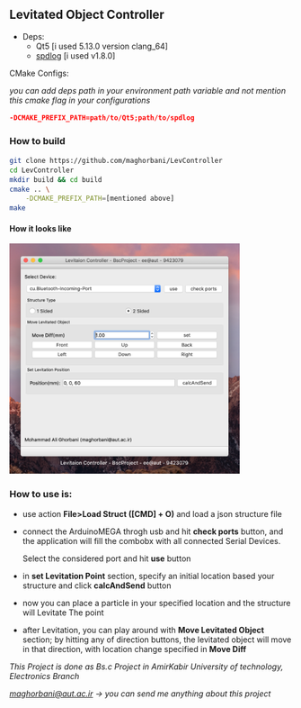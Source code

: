 ## Levitated Object Controller



* Deps:
  * Qt5 [i used 5.13.0 version clang_64]
  * [spdlog](https://github.com/gabime/spdlog) [i used v1.8.0] 

CMake Configs:

*you can add deps path in your environment path variable and not mention this cmake flag in your configurations*

```cmake
-DCMAKE_PREFIX_PATH=path/to/Qt5;path/to/spdlog
```

### How to build

```bash
git clone https://github.com/maghorbani/LevController
cd LevController
mkdir build && cd build
cmake .. \
	-DCMAKE_PREFIX_PATH=[mentioned above]
make
```

#### How it looks like

<img src="images/main.png" alt="Levitation Controller App screenShot" style="zoom:40%;" />



### How to use is:

* use action **File>Load Struct ([CMD] + O)** and load a json structure file

* connect the ArduinoMEGA throgh usb and hit **check ports** button, and the application will fill the combobx with all connected Serial Devices.

  Select the considered port and hit **use** button

* in **set Levitation Point** section, specify an initial location based your structure and click **calcAndSend** button

* now you can place a particle in your specified location and the structure will Levitate The point

* after Levitation, you can play around with **Move Levitated Object** section; by hitting any of direction buttons, the levitated object will move in that direction, with location change specified in **Move Diff**

*This Project is done as Bs.c Project in AmirKabir University of technology, Electronics Branch*

*maghorbani@aut.ac.ir -> you can send me anything about this project*